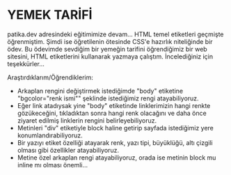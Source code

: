 # YEMEK TARİFİ
patika.dev adresindeki eğitimimize devam... HTML temel etiketleri geçmişte öğrenmiştim. Şimdi ise öğretilenin ötesinde CSS'e hazırlık niteliğinde bir ödev. Bu ödevimde sevdiğim bir yemeğin tarifini öğrendiğimiz bir web sitesini, HTML etiketlerini kullanarak yazmaya çalıştım. İncelediğiniz için teşekkürler...

Araştırdıklarım/Öğrendiklerim:
* Arkaplan rengini değiştirmek istediğimde "body" etiketine "bgcolor="renk ismi"" şeklinde istediğimiz rengi atayabiliyoruz.
* Eğer link atadıysak yine "body" etiketinde linklerimizin hangi renkte gözükeceğini, tıkladıktan sonra hangi renk olacağını ve daha önce ziyaret edilmiş linklerin rengini belirleyebiliyoruz.
* Metinleri "div" etiketiyle block haline getirip sayfada istediğimiz yere konumlandırabiliyoruz. 
* Bir yazıyı etiket özelliği atayarak renk, yazı tipi, büyüklüğü, altı çizgili olması gibi özellikler atayabiliyoruz.
* Metine özel arkaplan rengi atayabiliyoruz, orada ise metinin block mu inline mı olması önemli...